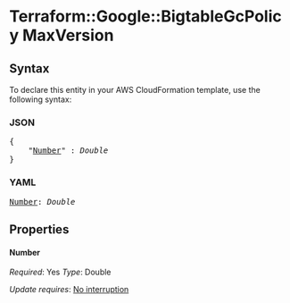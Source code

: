 # Terraform::Google::BigtableGcPolicy MaxVersion

## Syntax

To declare this entity in your AWS CloudFormation template, use the following syntax:

### JSON

<pre>
{
    "<a href="#number" title="Number">Number</a>" : <i>Double</i>
}
</pre>

### YAML

<pre>
<a href="#number" title="Number">Number</a>: <i>Double</i>
</pre>

## Properties

#### Number

_Required_: Yes
_Type_: Double

_Update requires_: [No interruption](https://docs.aws.amazon.com/AWSCloudFormation/latest/UserGuide/using-cfn-updating-stacks-update-behaviors.html#update-no-interrupt)

